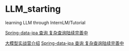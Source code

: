 # LLM_starting
learning LLM through  InternLM/Tutorial

[Spring-data-jpa 查询  复杂查询陆续完善中](https://private-user-images.githubusercontent.com/160732778/344868875-c76691e7-eb21-435f-a0ed-4a6b62e569e4.png?jwt=eyJhbGciOiJIUzI1NiIsInR5cCI6IkpXVCJ9.eyJpc3MiOiJnaXRodWIuY29tIiwiYXVkIjoicmF3LmdpdGh1YnVzZXJjb250ZW50LmNvbSIsImtleSI6ImtleTUiLCJleHAiOjE3MjM1NjAzNjYsIm5iZiI6MTcyMzU2MDA2NiwicGF0aCI6Ii8xNjA3MzI3NzgvMzQ0ODY4ODc1LWM3NjY5MWU3LWViMjEtNDM1Zi1hMGVkLTRhNmI2MmU1NjllNC5wbmc_WC1BbXotQWxnb3JpdGhtPUFXUzQtSE1BQy1TSEEyNTYmWC1BbXotQ3JlZGVudGlhbD1BS0lBVkNPRFlMU0E1M1BRSzRaQSUyRjIwMjQwODEzJTJGdXMtZWFzdC0xJTJGczMlMkZhd3M0X3JlcXVlc3QmWC1BbXotRGF0ZT0yMDI0MDgxM1QxNDQxMDZaJlgtQW16LUV4cGlyZXM9MzAwJlgtQW16LVNpZ25hdHVyZT03OTFkYWM1NmU5ODJhNTYwN2U2OWI0MWRhMzVjYTYxOWM0ZjczMjU5ODRiNjhhZWFmNzY2NTY0OTMzOTVlNjQ2JlgtQW16LVNpZ25lZEhlYWRlcnM9aG9zdCZhY3Rvcl9pZD0wJmtleV9pZD0wJnJlcG9faWQ9MCJ9.rqYzmjGl7zuct2GnOe6krPiSyKqmc6h6eEppsKr33ic)

[大模型实战营介绍](https://github.com/InternLM/Tutorial)
 [Spring-data-jpa 查询  复杂查询陆续完善中](https://private-user-images.githubusercontent.com/160732778/344868875-c76691e7-eb21-435f-a0ed-4a6b62e569e4.png?jwt=eyJhbGciOiJIUzI1NiIsInR5cCI6IkpXVCJ9.eyJpc3MiOiJnaXRodWIuY29tIiwiYXVkIjoicmF3LmdpdGh1YnVzZXJjb250ZW50LmNvbSIsImtleSI6ImtleTUiLCJleHAiOjE3MjM1NjAzNjYsIm5iZiI6MTcyMzU2MDA2NiwicGF0aCI6Ii8xNjA3MzI3NzgvMzQ0ODY4ODc1LWM3NjY5MWU3LWViMjEtNDM1Zi1hMGVkLTRhNmI2MmU1NjllNC5wbmc_WC1BbXotQWxnb3JpdGhtPUFXUzQtSE1BQy1TSEEyNTYmWC1BbXotQ3JlZGVudGlhbD1BS0lBVkNPRFlMU0E1M1BRSzRaQSUyRjIwMjQwODEzJTJGdXMtZWFzdC0xJTJGczMlMkZhd3M0X3JlcXVlc3QmWC1BbXotRGF0ZT0yMDI0MDgxM1QxNDQxMDZaJlgtQW16LUV4cGlyZXM9MzAwJlgtQW16LVNpZ25hdHVyZT03OTFkYWM1NmU5ODJhNTYwN2U2OWI0MWRhMzVjYTYxOWM0ZjczMjU5ODRiNjhhZWFmNzY2NTY0OTMzOTVlNjQ2JlgtQW16LVNpZ25lZEhlYWRlcnM9aG9zdCZhY3Rvcl9pZD0wJmtleV9pZD0wJnJlcG9faWQ9MCJ9.rqYzmjGl7zuct2GnOe6krPiSyKqmc6h6eEppsKr33ic)
